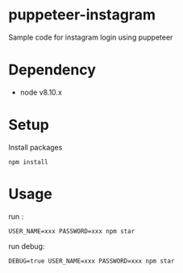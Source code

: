 # puppeteer-instagram
Sample code for instagram login using puppeteer

# Dependency
* node v8.10.x

# Setup
Install packages

```
npm install
```

# Usage

run :

```
USER_NAME=xxx PASSWORD=xxx npm star
```

run debug: 

```
DEBUG=true USER_NAME=xxx PASSWORD=xxx npm star
```